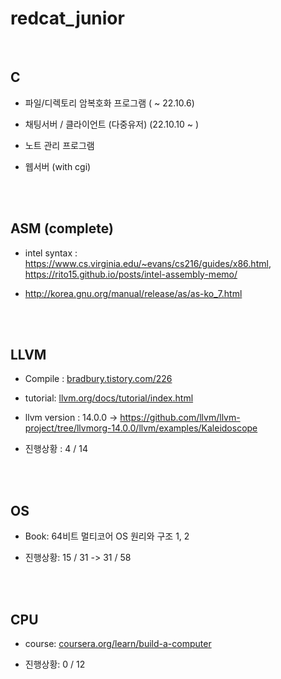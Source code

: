 # redcat_junior

<br>

## C

+ 파일/디렉토리 암복호화 프로그램 ( ~ 22.10.6)

+ 채팅서버 / 클라이언트 (다중유저) (22.10.10 ~ )

+ 노트 관리 프로그램

+ 웹서버 (with cgi)

<br><br>

## ASM (complete)

+ intel syntax : https://www.cs.virginia.edu/~evans/cs216/guides/x86.html, https://rito15.github.io/posts/intel-assembly-memo/

+ http://korea.gnu.org/manual/release/as/as-ko_7.html

<br><br>

## LLVM

+ Compile : <a href="https://bradbury.tistory.com/226">bradbury.tistory.com/226</a>

+ tutorial: <a href="https://llvm.org/docs/tutorial/index.html">llvm.org/docs/tutorial/index.html</a>

+ llvm version : 14.0.0 -> https://github.com/llvm/llvm-project/tree/llvmorg-14.0.0/llvm/examples/Kaleidoscope 

+ 진행상황 : 4 / 14

<br><br>

## OS

+ Book: 64비트 멀티코어 OS 원리와 구조 1, 2

+ 진행상황: 15 / 31 -> 31 / 58

<br><br>

## CPU

+ course: <a href="https://www.coursera.org/learn/build-a-computer">coursera.org/learn/build-a-computer</a>

+ 진행상황: 0 / 12
